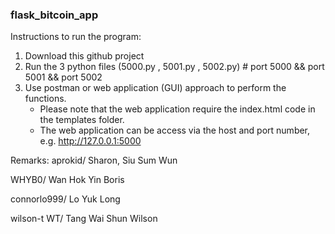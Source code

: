 ### flask_bitcoin_app



Instructions to run the program:
1. Download this github project
2. Run the 3 python files (5000.py , 5001.py , 5002.py) # port 5000 && port 5001 && port 5002
3. Use postman or web application (GUI) approach to perform the functions.
    - Please note that the web application require the index.html code in the templates folder.
    - The web application can be access via the host and port number, e.g. http://127.0.0.1:5000


Remarks:
aprokid/ Sharon, Siu Sum Wun

WHYB0/ Wan Hok Yin Boris

connorlo999/ Lo Yuk Long

wilson-t WT/ Tang Wai Shun Wilson
